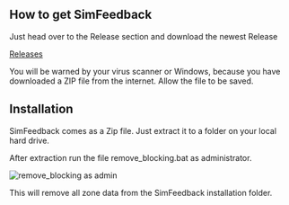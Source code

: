 ## How to get SimFeedback

Just head over to the Release section and download the newest Release

[Releases](../releases)

You will be warned by your virus scanner or Windows, because you have downloaded a ZIP file from the internet.
Allow the file to be saved.

## Installation

SimFeedback comes as a Zip file. Just extract it to a folder on your local hard drive.

After extraction run the file remove_blocking.bat as administrator.

![remove_blocking as admin](../blob/master/Docs/01_install.png)

This will remove all zone data from the SimFeedback installation folder.
